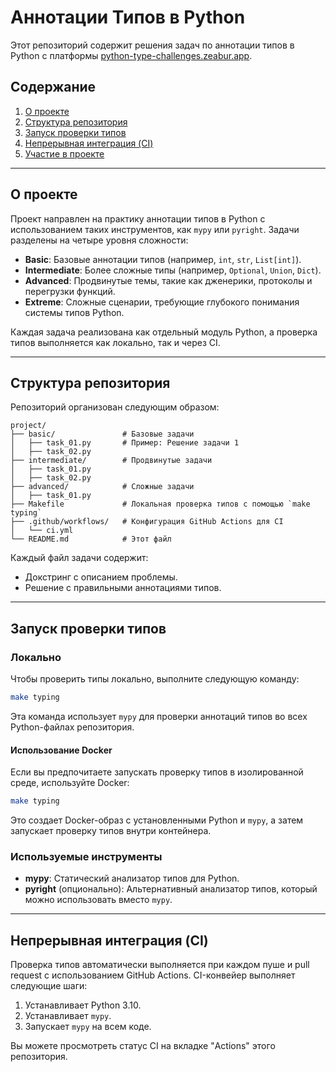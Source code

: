 # Аннотации Типов в Python

Этот репозиторий содержит решения задач по аннотации типов в Python с платформы [python-type-challenges.zeabur.app](https://python-type-challenges.zeabur.app). 

## Содержание
1. [О проекте](#о-проекте)
2. [Структура репозитория](#структура-репозитория)
3. [Запуск проверки типов](#запуск-проверки-типов)
4. [Непрерывная интеграция (CI)](#непрерывная-интеграция-ci)
5. [Участие в проекте](#участие-в-проекте)

---

## О проекте

Проект направлен на практику аннотации типов в Python с использованием таких инструментов, как `mypy` или `pyright`. Задачи разделены на четыре уровня сложности:
- **Basic**: Базовые аннотации типов (например, `int`, `str`, `List[int]`).
- **Intermediate**: Более сложные типы (например, `Optional`, `Union`, `Dict`).
- **Advanced**: Продвинутые темы, такие как дженерики, протоколы и перегрузки функций.
- **Extreme**: Сложные сценарии, требующие глубокого понимания системы типов Python.

Каждая задача реализована как отдельный модуль Python, а проверка типов выполняется как локально, так и через CI.

---

## Структура репозитория

Репозиторий организован следующим образом:

```
project/
├── basic/               # Базовые задачи
│   ├── task_01.py       # Пример: Решение задачи 1
│   ├── task_02.py
├── intermediate/        # Продвинутые задачи
│   ├── task_01.py
│   ├── task_02.py
├── advanced/            # Сложные задачи
│   ├── task_01.py
├── Makefile             # Локальная проверка типов с помощью `make typing`
├── .github/workflows/   # Конфигурация GitHub Actions для CI
│   └── ci.yml
└── README.md            # Этот файл
```

Каждый файл задачи содержит:
- Докстринг с описанием проблемы.
- Решение с правильными аннотациями типов.

---

## Запуск проверки типов

### Локально
Чтобы проверить типы локально, выполните следующую команду:

```bash
make typing
```

Эта команда использует `mypy` для проверки аннотаций типов во всех Python-файлах репозитория.

#### Использование Docker
Если вы предпочитаете запускать проверку типов в изолированной среде, используйте Docker:

```bash
make typing
```

Это создает Docker-образ с установленными Python и `mypy`, а затем запускает проверку типов внутри контейнера.

### Используемые инструменты
- **mypy**: Статический анализатор типов для Python.
- **pyright** (опционально): Альтернативный анализатор типов, который можно использовать вместо `mypy`.

---

## Непрерывная интеграция (CI)

Проверка типов автоматически выполняется при каждом пуше и pull request с использованием GitHub Actions. CI-конвейер выполняет следующие шаги:
1. Устанавливает Python 3.10.
2. Устанавливает `mypy`.
3. Запускает `mypy` на всем коде.

Вы можете просмотреть статус CI на вкладке "Actions" этого репозитория.

